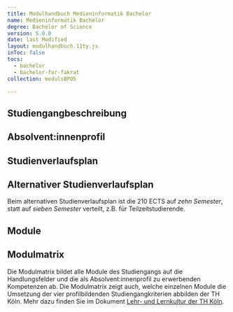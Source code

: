 ```yaml
---
title: Modulhandbuch Medieninformatik Bachelor
name: Medieninformatik Bachelor
degree: Bachelor of Science
version: 5.0.0
date: last Modified
layout: modulhandbuch.11ty.js
inToc: false
tocs:
  - bachelor
  - bachelor-for-fakrat
collection: modulsBPO5

---
```


## Studiengangbeschreibung
<snippet type="text" id="studiengangsbeschreibung" src="kurzbericht/012-profil-bachelor"></snippet>

## Absolvent\:innenprofil
<snippet type="text" id="absolventinnenprofil-allgemein" src="kurzbericht/130-absolventinnenprofil-allgemein"></snippet>
<snippet type="text" id="absolventinnenprofil-bachelor" src="kurzbericht/132-absolventinnenprofil-bachelor"></snippet>

## Studienverlaufsplan
<snippet type="curriculum" id="curriculum-bachelor" src="curricula/bpo5-standard"></snippet>

## Alternativer Studienverlaufsplan

Beim alternativen Studienverlaufsplan ist die 210 ECTS auf *zehn Semester*, statt auf *sieben Semester* verteilt, z.B. für Teilzeitstudierende.
<snippet type="curriculum" id="curriculum-bachelor" src="curricula/bpo5-alternativ"></snippet>

## Module
<snippet type="modulliste" id="modulliste-bachelor" collection="modulsBPO5"></snippet>

## Modulmatrix

Die Modulmatrix bildet alle Module des Studiengangs auf die Handlungsfelder und die als Absolvent:innenprofil zu erwerbenden Kompetenzen ab. Die Modulmatrix zeigt auch, welche einzelnen Module die Umsetzung der vier profilbildenden Studiengangkriterien abbilden der TH Köln. Mehr dazu finden Sie im Dokument [Lehr- und Lernkultur der TH Köln](https://www.th-koeln.de/mam/downloads/deutsch/hochschule/profil/qualitaetsmanagement/strategische_leitlinien_zu_lehre_und_studium.pdf).

<snippet type="modulmatrix" id="modulmatrix-bachelor" collection="modulsBPO5" programme="bachelor"></snippet>

